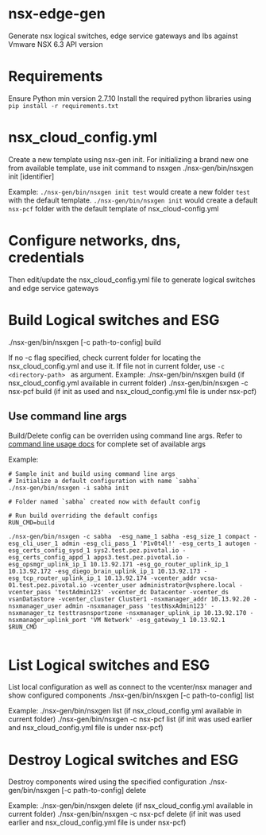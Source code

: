 # nsx-edge-gen

Generate nsx logical switches, edge service gateways and lbs against Vmware NSX 6.3 API version

# Requirements
Ensure Python min version 2.7.10
Install the required python libraries using `pip install -r requirements.txt`

# nsx_cloud_config.yml
Create a new template using nsx-gen init.
For initializing a brand new one from available template, use init command to nsxgen
./nsx-gen/bin/nsxgen init [identifier]

Example: 
`./nsx-gen/bin/nsxgen init test` would create a new folder `test` with the default template.
 `./nsx-gen/bin/nsxgen init` would create a default `nsx-pcf` folder with the default template of nsx_cloud-config.yml

# Configure networks, dns, credentials
Then edit/update the nsx_cloud_config.yml file to generate logical switches and edge service gateways

# Build Logical switches and ESG
./nsx-gen/bin/nsxgen [-c path-to-config] build 

If no -c flag specified, check current folder for locating the nsx_cloud_config.yml and use it.
If file not in current folder, use `-c <directory-path> ` as argument.
Example:
./nsx-gen/bin/nsxgen build            (if nsx_cloud_config.yml available in current folder)
./nsx-gen/bin/nsxgen -c nsx-pcf build (if init as used and nsx_cloud_config.yml file is under nsx-pcf)

## Use command line args
Build/Delete config can be overriden using command line args.
Refer to [command line usage docs][] for complete set of available args

Example:
```
# Sample init and build using command line args
# Initialize a default configuration with name `sabha` 
./nsx-gen/bin/nsxgen -i sabha init

# Folder named `sabha` created now with default config

# Run build overriding the default configs
RUN_CMD=build

./nsx-gen/bin/nsxgen -c sabha  -esg_name_1 sabha -esg_size_1 compact -esg_cli_user_1 admin -esg_cli_pass_1 'P1v0t4l!' -esg_certs_1 autogen -esg_certs_config_sysd_1 sys2.test.pez.pivotal.io -esg_certs_config_appd_1 apps3.test.pez.pivotal.io -esg_opsmgr_uplink_ip_1 10.13.92.171 -esg_go_router_uplink_ip_1 10.13.92.172 -esg_diego_brain_uplink_ip_1 10.13.92.173 -esg_tcp_router_uplink_ip_1 10.13.92.174 -vcenter_addr vcsa-01.test.pez.pivotal.io -vcenter_user administrator@vsphere.local -vcenter_pass 'testAdmin123' -vcenter_dc Datacenter -vcenter_ds vsanDatastore -vcenter_cluster Cluster1 -nsxmanager_addr 10.13.92.20 -nsxmanager_user admin -nsxmanager_pass 'testNsxAdmin123' -nsxmanager_tz testtrasnsportzone -nsxmanager_uplink_ip 10.13.92.170 -nsxmanager_uplink_port 'VM Network' -esg_gateway_1 10.13.92.1  $RUN_CMD


```

# List Logical switches and ESG
List local configuration as well as connect to the vcenter/nsx manager and show configured components
./nsx-gen/bin/nsxgen [-c path-to-config] list

Example:
./nsx-gen/bin/nsxgen list            (if nsx_cloud_config.yml available in current folder)
./nsx-gen/bin/nsxgen -c nsx-pcf list (if init was used earlier and nsx_cloud_config.yml file is under nsx-pcf)


# Destroy Logical switches and ESG
Destroy components wired using the specified configuration
./nsx-gen/bin/nsxgen [-c path-to-config] delete

Example:
./nsx-gen/bin/nsxgen delete            (if nsx_cloud_config.yml available in current folder)
./nsx-gen/bin/nsxgen -c nsx-pcf delete (if init was used earlier and nsx_cloud_config.yml file is under nsx-pcf)

[command line usage docs]: docs/usage.md
